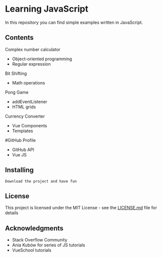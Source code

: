# Learning JavaScript
In this repository you can find simple examples written in JavaScript. 

## Contents 
Complex number calculator 
* Object-oriented programming
* Regular expression

Bit Shifting
* Math operations

Pong Game
* addEventListener
* HTML grids

Currency Converter
* Vue Components
* Templates

#GitHub Profile
* GitHub API
* Vue JS

## Installing 
```
Download the project and have fun
```
## License

This project is licensed under the MIT License - see the [LICENSE.md](https://github.com/krzysztofzielinski94/learning-javascript/blob/master/LICENSE) file for details

## Acknowledgments

* Stack Overflow Community
* Ania Kubów for series of JS tutorials
* VueSchool tutorials
